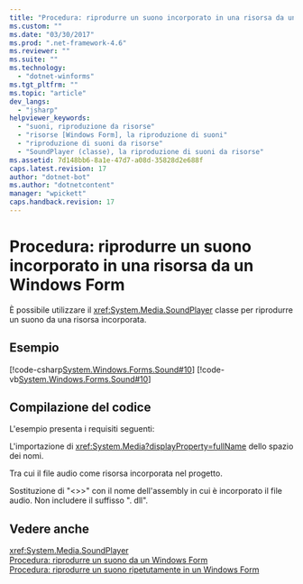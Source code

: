 ```yaml
---
title: "Procedura: riprodurre un suono incorporato in una risorsa da un Windows Form | Microsoft Docs"
ms.custom: ""
ms.date: "03/30/2017"
ms.prod: ".net-framework-4.6"
ms.reviewer: ""
ms.suite: ""
ms.technology: 
  - "dotnet-winforms"
ms.tgt_pltfrm: ""
ms.topic: "article"
dev_langs: 
  - "jsharp"
helpviewer_keywords: 
  - "suoni, riproduzione da risorse"
  - "risorse [Windows Form], la riproduzione di suoni"
  - "riproduzione di suoni da risorse"
  - "SoundPlayer (classe), la riproduzione di suoni da risorse"
ms.assetid: 7d148bb6-8a1e-47d7-a08d-35828d2e688f
caps.latest.revision: 17
author: "dotnet-bot"
ms.author: "dotnetcontent"
manager: "wpickett"
caps.handback.revision: 17
---
```

# Procedura: riprodurre un suono incorporato in una risorsa da un Windows Form
È possibile utilizzare il <xref:System.Media.SoundPlayer> classe per riprodurre un suono da una risorsa incorporata.  
  
## <a name="example"></a>Esempio  
 [!code-csharp[System.Windows.Forms.Sound#10](../../../../samples/snippets/csharp/VS_Snippets_Winforms/System.Windows.Forms.Sound/CS/soundtestform.cs#10)]
 [!code-vb[System.Windows.Forms.Sound#10](../../../../samples/snippets/visualbasic/VS_Snippets_Winforms/System.Windows.Forms.Sound/VB/soundtestform.vb#10)]  
  
## <a name="compiling-the-code"></a>Compilazione del codice  
 L'esempio presenta i requisiti seguenti:  
  
 L'importazione di <xref:System.Media?displayProperty=fullName> dello spazio dei nomi.  
  
 Tra cui il file audio come risorsa incorporata nel progetto.  
  
 Sostituzione di "<>\>" con il nome dell'assembly in cui è incorporato il file audio. Non includere il suffisso ". dll".  
  
## <a name="see-also"></a>Vedere anche  
 <xref:System.Media.SoundPlayer>   
 [Procedura: riprodurre un suono da un Windows Form](../../../../docs/framework/winforms/controls/how-to-play-a-sound-from-a-windows-form.md)   
 [Procedura: riprodurre un suono ripetutamente in un Windows Form](../../../../docs/framework/winforms/controls/how-to-loop-a-sound-playing-on-a-windows-form.md)